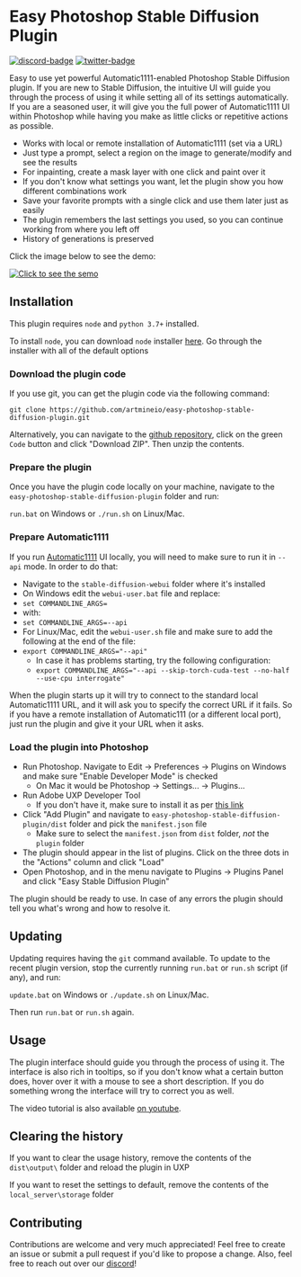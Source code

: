 # Easy Photoshop Stable Diffusion Plugin

[![discord-badge]][discord-link]
[![twitter-badge]][twitter-link]

[discord-badge]: https://badgen.net/badge/Photoshop%20Stable%20Diffusion%20Plugin/discord/green
[discord-link]: https://discord.gg/4jHrg4cy
[twitter-badge]: https://badgen.net/badge/artmineio/twitter/blue?icon=twitter
[twitter-link]: https://twitter.com/artmineio

Easy to use yet powerful Automatic1111-enabled Photoshop Stable Diffusion plugin. If you are new to Stable Diffusion, 
the intuitive UI will guide you through the process of using it while setting all of its settings automatically. 
If you are a seasoned user, it will give you the full power of Automatic1111 UI within Photoshop while having you make
as little clicks or repetitive actions as possible.

* Works with local or remote installation of Automatic1111 (set via a URL)
* Just type a prompt, select a region on the image to generate/modify and see the results
* For inpainting, create a mask layer with one click and paint over it
* If you don't know what settings you want, let the plugin show you how different combinations work
* Save your favorite prompts with a single click and use them later just as easily
* The plugin remembers the last settings you used, so you can continue working from where you left off
* History of generations is preserved

Click the image below to see the demo:

[![Click to see the semo](https://i.imgur.com/DzNn2z3.jpg)](https://youtu.be/Ppj1-PPJ_sk "Easy Photoshop Stable Diffusion Plugin, Free & Open Source")

## Installation

This plugin requires `node` and `python 3.7+` installed. 

To install `node`, you can download `node` installer [here](https://nodejs.org/en/download/). Go through the installer with all of the default options

### Download the plugin code

If you use git, you can get the plugin code via the following command:

```git clone https://github.com/artmineio/easy-photoshop-stable-diffusion-plugin.git```

Alternatively, you can navigate to the [github repository](https://github.com/artmineio/easy-photoshop-stable-diffusion-plugin), click on the green `Code` button and click "Download ZIP". Then unzip the contents. 

### Prepare the plugin

Once you have the plugin code locally on your machine, navigate to the `easy-photoshop-stable-diffusion-plugin` folder and run:

`run.bat` on Windows or `./run.sh` on Linux/Mac.

### Prepare Automatic1111

If you run [Automatic1111](https://github.com/AUTOMATIC1111/stable-diffusion-webui) UI locally, you will need to make sure to run it in `--api` mode. In order to do that:

* Navigate to the `stable-diffusion-webui` folder where it's installed
* On Windows edit the `webui-user.bat` file and replace:
* `set COMMANDLINE_ARGS=` 
* with:
* `set COMMANDLINE_ARGS=--api`
* For Linux/Mac, edit the `webui-user.sh` file and make sure to add the following at the end of the file:
* `export COMMANDLINE_ARGS="--api"`
  * In case it has problems starting, try the following configuration:
  * `export COMMANDLINE_ARGS="--api --skip-torch-cuda-test --no-half --use-cpu interrogate"`

When the plugin starts up it will try to connect to the standard local Automatic1111 URL, and it will ask you to specify
the correct URL if it fails. So if you have a remote installation of Automatic111 (or a different local port), just run
the plugin and give it your URL when it asks.

### Load the plugin into Photoshop

* Run Photoshop. Navigate to Edit -> Preferences -> Plugins on Windows and make sure "Enable Developer Mode" is checked 
  * On Mac it would be Photoshop -> Settings... -> Plugins... 
* Run Adobe UXP Developer Tool
  * If you don't have it, make sure to install it as per [this link](https://developer.adobe.com/photoshop/uxp/devtool/installation/)
* Click "Add Plugin" and navigate to `easy-photoshop-stable-diffusion-plugin/dist` folder and pick the `manifest.json` file
  * Make sure to select the `manifest.json` from `dist` folder, *not* the `plugin` folder
* The plugin should appear in the list of plugins. Click on the three dots in the "Actions" column and click "Load"
* Open Photoshop, and in the menu navigate to Plugins -> Plugins Panel and click "Easy Stable Diffusion Plugin"

The plugin should be ready to use. In case of any errors the plugin should tell you what's wrong and how to resolve it.

## Updating

Updating requires having the `git` command available. 
To update to the recent plugin version, stop the currently running `run.bat` or `run.sh` script (if any), and run:

`update.bat` on Windows or `./update.sh` on Linux/Mac.

Then run `run.bat` or `run.sh` again. 

## Usage

The plugin interface should guide you through the process of using it. The interface is also rich in tooltips, 
so if you don't know what a certain button does, hover over it with a mouse to see a short description. 
If you do something wrong the interface will try to correct you as well. 

The video tutorial is also available [on youtube](https://youtu.be/Ppj1-PPJ_sk).

## Clearing the history

If you want to clear the usage history, remove the contents of the `dist\output\` folder and reload the plugin in UXP

If you want to reset the settings to default, remove the contents of the `local_server\storage` folder

## Contributing

Contributions are welcome and very much appreciated! Feel free to create an issue or submit a pull request 
if you'd like to propose a change. Also, feel free to reach out over our [discord][discord-link]!
